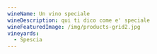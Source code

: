 ```yaml
---
wineName: Un vino speciale
wineDescription: qui ti dico come e' speciale
wineFeaturedImage: /img/products-grid2.jpg
vineyards:
  - Spescia
---
```

